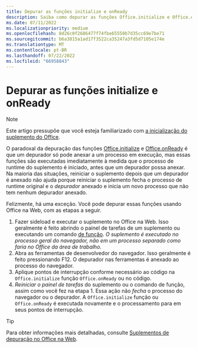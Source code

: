 ```yaml
---
title: Depurar as funções initialize e onReady
description: Saiba como depurar as funções Office.initialize e Office.onReady.
ms.date: 07/11/2022
ms.localizationpriority: medium
ms.openlocfilehash: 8d26c0f2686477f74fbe65550b7d35cc69e7be71
ms.sourcegitcommit: b6a3815a1ad17f3522ca35247a3fd5d7105e174e
ms.translationtype: MT
ms.contentlocale: pt-BR
ms.lasthandoff: 07/22/2022
ms.locfileid: "66958843"
---
```

# <a name="debug-the-initialize-and-onready-functions"></a>Depurar as funções initialize e onReady

> [!NOTE]
> Este artigo pressupõe que você esteja familiarizado com [a inicialização do suplemento do Office](../develop/initialize-add-in.md).

O paradoxal da depuração das funções [Office.initialize](/javascript/api/office#office-office-initialize-function(1)) e [Office.onReady](/javascript/api/office#office-office-onready-function(1)) é que um depurador só pode anexar a um processo em execução, mas essas funções são executadas imediatamente à medida que o processo de runtime do suplemento é iniciado, antes que um depurador possa anexar. Na maioria das situações, reiniciar o suplemento depois que um depurador é anexado não ajuda porque reiniciar o suplemento fecha o processo de runtime original e o *depurador* anexado e inicia um novo processo que não tem nenhum depurador anexado.

Felizmente, há uma exceção. Você pode depurar essas funções usando Office na Web, com as etapas a seguir.

1. Fazer sideload e executar o suplemento no Office na Web. Isso geralmente é feito abrindo o painel de tarefas de um suplemento ou executando um comando [de função](../design/add-in-commands.md#types-of-add-in-commands). *O suplemento é executado no processo geral do navegador, não em um processo separado como faria no Office da área de trabalho.*
1. Abra as ferramentas de desenvolvedor do navegador. Isso geralmente é feito pressionando F12. O depurador nas ferramentas é anexado ao processo do navegador.
1. Aplique pontos de interrupção conforme necessário ao código na `Office.initialize` função `Office.onReady` ou no código.
1. *Reiniciar o painel de tarefas* do suplemento ou o comando de função, assim como você fez na etapa 1. Essa ação não *fecha* o processo do navegador ou o depurador. A `Office.initialize` função ou `Office.onReady` é executada novamente e o processamento para em seus pontos de interrupção.

> [!TIP]
> Para obter informações mais detalhadas, consulte [Suplementos de depuração no Office na Web](debug-add-ins-in-office-online.md).
